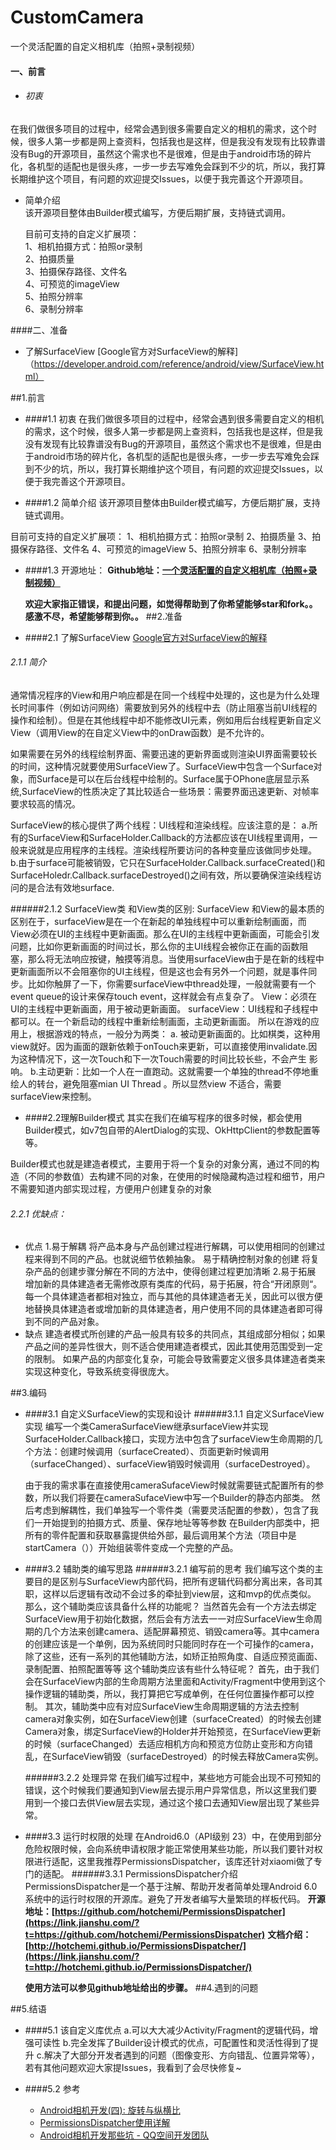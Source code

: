 # CustomCamera #
一个灵活配置的自定义相机库（拍照+录制视频）
#### 一、前言 ####
* ###### 初衷    
在我们做很多项目的过程中，经常会遇到很多需要自定义的相机的需求，这个时候，很多人第一步都是网上查资料，包括我也是这样，但是我没有发现有比较靠谱没有Bug的开源项目，虽然这个需求也不是很难，但是由于android市场的碎片化，各机型的适配也是很头疼，一步一步去写难免会踩到不少的坑，所以，我打算长期维护这个项目，有问题的欢迎提交Issues，以便于我完善这个开源项目。


* 简单介绍    
该开源项目整体由Builder模式编写，方便后期扩展，支持链式调用。

    目前可支持的自定义扩展项：    
1、相机拍摄方式：拍照or录制       
2、拍摄质量      
3、拍摄保存路径、文件名     
4、可预览的imageView    
5、拍照分辨率    
6、录制分辨率   

####二、准备
* 了解SurfaceView
[Google官方对SurfaceView的解释]（https://developer.android.com/reference/android/view/SurfaceView.html）





##1.前言
* ####1.1 初衷
在我们做很多项目的过程中，经常会遇到很多需要自定义的相机的需求，这个时候，很多人第一步都是网上查资料，包括我也是这样，但是我没有发现有比较靠谱没有Bug的开源项目，虽然这个需求也不是很难，但是由于android市场的碎片化，各机型的适配也是很头疼，一步一步去写难免会踩到不少的坑，所以，我打算长期维护这个项目，有问题的欢迎提交Issues，以便于我完善这个开源项目。

* ####1.2 简单介绍
该开源项目整体由Builder模式编写，方便后期扩展，支持链式调用。

目前可支持的自定义扩展项：
1、相机拍摄方式：拍照or录制
2、拍摄质量
3、拍摄保存路径、文件名
4、可预览的imageView
5、拍照分辨率
6、录制分辨率
* ####1.3 开源地址：
  **Github地址：[一个灵活配置的自定义相机库（拍照+录制视频）](https://github.com/AnthonyCoder/CustomCamera)**

  **欢迎大家指正错误，和提出问题，如觉得帮助到了你希望能够star和fork。。感激不尽，希望能够帮到你。。**
##2.准备
* ####2.1 了解SurfaceView
[Google官方对SurfaceView的解释](https://developer.android.com/reference/android/view/SurfaceView.html)
###### 2.1.1 简介
通常情况程序的View和用户响应都是在同一个线程中处理的，这也是为什么处理长时间事件（例如访问网络）需要放到另外的线程中去（防止阻塞当前UI线程的操作和绘制）。但是在其他线程中却不能修改UI元素，例如用后台线程更新自定义View（调用View的在自定义View中的onDraw函数）是不允许的。

如果需要在另外的线程绘制界面、需要迅速的更新界面或则渲染UI界面需要较长的时间，这种情况就要使用SurfaceView了。SurfaceView中包含一个Surface对象，而Surface是可以在后台线程中绘制的。Surface属于OPhone底层显示系统,SurfaceView的性质决定了其比较适合一些场景：需要界面迅速更新、对帧率要求较高的情况。

SurfaceView的核心提供了两个线程：UI线程和渲染线程。应该注意的是：
   a.所有的SurfaceView和SurfaceHolder.Callback的方法都应该在UI线程里调用，一般来说就是应用程序的主线程。渲染线程所要访问的各种变量应该做同步处理。
   b.由于surface可能被销毁，它只在SurfaceHolder.Callback.surfaceCreated()和SurfaceHoledr.Callback.surfaceDestroyed()之间有效，所以要确保渲染线程访问的是合法有效地surface.


######2.1.2 SurfaceView类 和View类的区别:
SurfaceView 和View的最本质的区别在于，surfaceView是在一个在新起的单独线程中可以重新绘制画面，而View必须在UI的主线程中更新画面。那么在UI的主线程中更新画面，可能会引发问题，比如你更新画面的时间过长，那么你的主UI线程会被你正在画的函数阻塞，那么将无法响应按键，触摸等消息。当使用surfaceView由于是在新的线程中更新画面所以不会阻塞你的UI主线程，但是这也会有另外一个问题，就是事件同步。比如你触屏了一下，你需要surfaceView中thread处理，一般就需要有一个event queue的设计来保存touch event，这样就会有点复杂了。
View：必须在UI的主线程中更新画面，用于被动更新画面。
surfaceView：UI线程和子线程中都可以。在一个新启动的线程中重新绘制画面，主动更新画面。
所以在游戏的应用上，根据游戏的特点，一般分为两类：
   a. 被动更新画面的。比如棋类，这种用view就好。因为画面的跟新依赖于onTouch来更新，可以直接使用invalidate.因为这种情况下，这一次Touch和下一次Touch需要的时间比较长些，不会产生
影响。
   b.主动更新：比如一个人在一直跑动。这就需要一个单独的thread不停地重绘人的转台，避免阻塞mian UI Thread 。所以显然view 不适合，需要surfaceView来控制。

* ####2.2理解Builder模式
其实在我们在编写程序的很多时候，都会使用Builder模式，如v7包自带的AlertDialog的实现、OkHttpClient的参数配置等等。

Builder模式也就是建造者模式，主要用于将一个复杂的对象分离，通过不同的构造（不同的参数值）去构建不同的对象，在使用的时候隐藏构造过程和细节，用户不需要知道内部实现过程，方便用户创建复杂的对象

###### 2.2.1 优缺点：
* 优点
1.易于解耦 
将产品本身与产品创建过程进行解耦，可以使用相同的创建过程来得到不同的产品。也就说细节依赖抽象。
易于精确控制对象的创建 
将复杂产品的创建步骤分解在不同的方法中，使得创建过程更加清晰
2.易于拓展 
增加新的具体建造者无需修改原有类库的代码，易于拓展，符合“开闭原则“。 
每一个具体建造者都相对独立，而与其他的具体建造者无关，因此可以很方便地替换具体建造者或增加新的具体建造者，用户使用不同的具体建造者即可得到不同的产品对象。
* 缺点
建造者模式所创建的产品一般具有较多的共同点，其组成部分相似；如果产品之间的差异性很大，则不适合使用建造者模式，因此其使用范围受到一定的限制。
如果产品的内部变化复杂，可能会导致需要定义很多具体建造者类来实现这种变化，导致系统变得很庞大。

##3.编码
* ####3.1  自定义SurfaceView的实现和设计
   ######3.1.1 自定义SurfaceView实现
  编写一个类CameraSurfaceView继承surfaceView并实现SurfaceHolder.Callback接口，实现方法中包含了surfaceView生命周期的几个方法：创建时候调用（surfaceCreated）、页面更新时候调用（surfaceChanged）、surfaceView销毁时候调用（surfaceDestroyed）。

  由于我的需求事在直接使用cameraSufaceView时候就需要链式配置所有的参数，所以我们将要在cameraSufaceView中写一个Builder的静态内部类。
然后考虑到解耦性，我们单独写一个零件类（需要灵活配置的参数），包含了我们一开始提到的拍摄方式、质量、保存地址等等参数
在Builder内部类中，把所有的零件配置和获取暴露提供给外部，最后调用某个方法（项目中是startCamera（））开始组装零件变成一个完整的产品。

* ####3.2  辅助类的编写思路
    ######3.2.1 编写前的思考
    我们编写这个类的主要目的是区别与SurfaceView内部代码，把所有逻辑代码都分离出来，各司其职，这样以后逻辑有改动不会过多的牵扯到view层，这和mvp的优点类似。
    那么，这个辅助类应该具备什么样的功能呢？
    当然首先会有一个方法去绑定SurfaceView用于初始化数据，然后会有方法去一一对应SurfaceView生命周期的几个方法来创建camera、适配屏幕预览、销毁camera等。其中camera的创建应该是一个单例，因为系统同时只能同时存在一个可操作的camera，除了这些，还有一系列的其他辅助方法，如矫正拍照角度、自适应预览画面、录制配置、拍照配置等等
    这个辅助类应该有些什么特征呢？
    首先，由于我们会在SurfaceView内部的生命周期方法里面和Activity/Fragment中使用到这个操作逻辑的辅助类，所以，我打算把它写成单例，在任何位置操作都可以控制。
   其次，辅助类中应有对应SurfaceView生命周期逻辑的方法去控制camera对象实例，如在SurfaceView创建（surfaceCreated）的时候去创建Camera对象，绑定SurfaceView的Holder并开始预览，在SurfaceView更新的时候（surfaceChanged）去适应相机方向和预览方位防止变形和方向错乱，在SurfaceView销毁（surfaceDestroyed）的时候去释放Camera实例。

  ######3.2.2 处理异常
  在我们编写过程中，某些地方可能会出现不可预知的错误，这个时候我们要通知到View层去提示用户异常信息，所以这里我们要用到一个接口去供View层去实现，通过这个接口去通知View层出现了某些异常。
* ####3.3   运行时权限的处理
  在Android6.0（API级别 23）中，在使用到部分危险权限时候，会向系统申请权限才能正常使用某些功能，所以我们要针对权限进行适配，这里我推荐PermissionsDispatcher，该库还针对xiaomi做了专门的适配。
  ######3.3.1 PermissionsDispatcher介绍
   PermissionsDispatcher是一个基于注解、帮助开发者简单处理Android 6.0系统中的运行时权限的开源库。避免了开发者编写大量繁琐的样板代码。
**开源地址：[https://github.com/hotchemi/PermissionsDispatcher](https://link.jianshu.com/?t=https://github.com/hotchemi/PermissionsDispatcher)**
**文档介绍：[http://hotchemi.github.io/PermissionsDispatcher/](https://link.jianshu.com/?t=http://hotchemi.github.io/PermissionsDispatcher/)**

  **使用方法可以参见github地址给出的步骤。**
##4.遇到的问题

##5.结语
* ####5.1 该自定义库优点
  a.可以大大减少Activity/Fragment的逻辑代码，增强可读性
  b.完全发挥了Builder设计模式的优点，可配置性和灵活性得到了提升
  c.解决了大部分开发者遇到的问题（图像变形、方向错乱、位置异常等），若有其他问题欢迎大家提Issues，我看到了会尽快修复~

* ####5.2 参考
  * [Android相机开发(四): 旋转与纵横比](http://www.polarxiong.com/archives/Android%E7%9B%B8%E6%9C%BA%E5%BC%80%E5%8F%91-%E5%9B%9B-%E6%97%8B%E8%BD%AC%E4%B8%8E%E7%BA%B5%E6%A8%AA%E6%AF%94.html) 
  * [PermissionsDispatcher使用详解](http://www.jianshu.com/p/dd5d2e4cb353)
  * [Android相机开发那些坑 - QQ空间开发团队](https://www.qcloud.com/community/article/164816001481011880)






